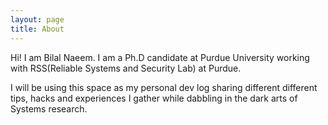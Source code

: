 ```yaml
---
layout: page
title: About
---
```


Hi! I am Bilal Naeem. I am a Ph.D candidate at Purdue University working with RSS(Reliable Systems and Security Lab) at Purdue.

I will be using this space as my personal dev log sharing different different tips, hacks and experiences I gather while dabbling in the dark arts of Systems research.
